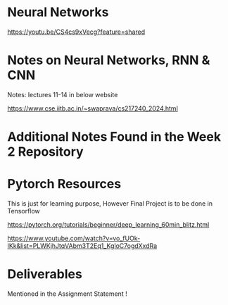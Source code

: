 # Neural Networks

https://youtu.be/CS4cs9xVecg?feature=shared

# Notes on Neural Networks, RNN & CNN

Notes: lectures 11-14 in below website

https://www.cse.iitb.ac.in/~swaprava/cs217240_2024.html

# Additional Notes Found in the Week 2 Repository


# Pytorch Resources

This is just for learning purpose, However Final Project is to be done in Tensorflow

https://pytorch.org/tutorials/beginner/deep_learning_60min_blitz.html

https://www.youtube.com/watch?v=vo_fUOk-IKk&list=PLWKjhJtqVAbm3T2Eq1_KgloC7ogdXxdRa


# Deliverables

Mentioned in the Assignment Statement !
